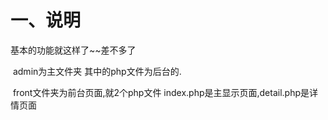 # 一、说明

基本的功能就这样了~~差不多了 

​	admin为主文件夹 其中的php文件为后台的. 

​	front文件夹为前台页面,就2个php文件 index.php是主显示页面,detail.php是详情页面







